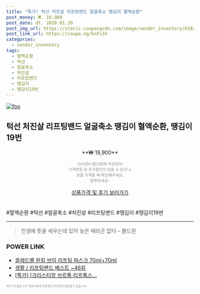 ```yaml
--- 
title: "특가! 턱선 처진살 리프팅밴드 얼굴축소 땡김이 혈액순환" 
post_money: ₩. 19,900 
post_date: dt. 2020.01.29 
post_img_url: https://static.coupangcdn.com/image/vendor_inventory/6182/22767e9879a15bd1374ca4aa7538d85cf3162c983a72590f9345513a759f.jpg 
post_link_url: https://coupa.ng/bnFs1h 
categories: 
  - vendor_inventory 
tags: 
  - 혈액순환 
  - 턱선 
  - 얼굴축소 
  - 처진살 
  - 리프팅밴드 
  - 땡김이 
  - 땡김이19번 
--- 
```

[![foo](https://static.coupangcdn.com/image/vendor_inventory/6182/22767e9879a15bd1374ca4aa7538d85cf3162c983a72590f9345513a759f.jpg)](https://coupa.ng/bnFs1h) 

## 턱선 처진살 리프팅밴드 얼굴축소 땡김이 혈액순환, 땡김이19번 
<p style="text-align: center;">**₩ 19,900**</p> 
<p style="text-align: center;"><span style="color: #898c8f; font-family: Georgia,Times,serif; font-size: 0.75em;">2020년01월29일에 작성되어, <br>가격변동 및 추가할인이 있을 수 있으니,<br> 상품 가격을 꼭!확인해주세요.<br>행복하세요~</span> 
</p>	 
<div markdown="0" style="text-align: center;"><a href="https://coupa.ng/bnFs1h" class="btn btn--success">상품가격 및 후기 보러가기</a></div> 
<br><br> 
  #혈액순환 #턱선 #얼굴축소 #처진살 #리프팅밴드 #땡김이 #땡김이19번 
<hr> 

> 인생에 뜻을 세우는데 있어 늦은 때라곤 없다 – 볼드윈 


### POWER LINK

* <a href="https://blog.naver.com/fasyy4321/221789874471" target="_blank">끌레드벨 원킬 브이 리프팅 마스크 70ml+70ml</a>
* <a href="https://blog.naver.com/santokki14/221788334638" target="_blank">생활 / 리프팅밴드 베스트 ~46위</a>
* <a href="https://blog.naver.com/an0733/221786456965" target="_blank">[특가] [크리스티앙 브르통 리프톡스...</a>

<span style="color: #898c8f; font-family: Georgia,Times,serif; font-size: 0.55em;">파트너스활동으로 작성자에게 일정액의 커미션이 제공될수 있습니다.</span> 
